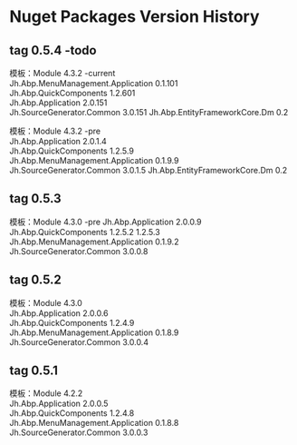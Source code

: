 # Nuget Packages Version History

## tag 0.5.4 -todo

模板：Module 4.3.2 -current  
Jh.Abp.MenuManagement.Application 0.1.101  
Jh.Abp.QuickComponents 1.2.601  
Jh.Abp.Application 2.0.151  
Jh.SourceGenerator.Common 3.0.151
Jh.Abp.EntityFrameworkCore.Dm 0.2

模板：Module 4.3.2 -pre  
Jh.Abp.Application 2.0.1.4  
Jh.Abp.QuickComponents 1.2.5.9  
Jh.Abp.MenuManagement.Application 0.1.9.9  
Jh.SourceGenerator.Common 3.0.1.5
Jh.Abp.EntityFrameworkCore.Dm 0.2

## tag 0.5.3

模板：Module 4.3.0 -pre
Jh.Abp.Application 2.0.0.9  
Jh.Abp.QuickComponents 1.2.5.2  1.2.5.3  
Jh.Abp.MenuManagement.Application 0.1.9.2  
Jh.SourceGenerator.Common 3.0.0.8  


## tag 0.5.2

模板：Module 4.3.0  
Jh.Abp.Application 2.0.0.6  
Jh.Abp.QuickComponents 1.2.4.9  
Jh.Abp.MenuManagement.Application 0.1.8.9  
Jh.SourceGenerator.Common 3.0.0.4  

## tag 0.5.1

模板：Module 4.2.2  
Jh.Abp.Application 2.0.0.5  
Jh.Abp.QuickComponents 1.2.4.8  
Jh.Abp.MenuManagement.Application 0.1.8.8  
Jh.SourceGenerator.Common 3.0.0.3  
